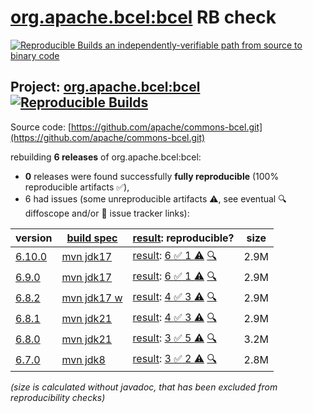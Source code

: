 [org.apache.bcel:bcel](https://central.sonatype.com/artifact/org.apache.bcel/bcel/versions) RB check
=======

[![Reproducible Builds](https://reproducible-builds.org/images/logos/rb.svg) an independently-verifiable path from source to binary code](https://reproducible-builds.org/)

## Project: [org.apache.bcel:bcel](https://central.sonatype.com/artifact/org.apache.bcel/bcel/versions) [![Reproducible Builds](https://img.shields.io/endpoint?url=https://raw.githubusercontent.com/jvm-repo-rebuild/reproducible-central/master/content/org/apache/commons/bcel/badge.json)](https://github.com/jvm-repo-rebuild/reproducible-central/blob/master/content/org/apache/commons/bcel/README.md)

Source code: [https://github.com/apache/commons-bcel.git](https://github.com/apache/commons-bcel.git)

rebuilding **6 releases** of org.apache.bcel:bcel:
- **0** releases were found successfully **fully reproducible** (100% reproducible artifacts :white_check_mark:),
- 6 had issues (some unreproducible artifacts :warning:, see eventual :mag: diffoscope and/or :memo: issue tracker links):

| version | [build spec](/BUILDSPEC.md) | [result](https://reproducible-builds.org/docs/jvm/): reproducible? | size |
| -- | --------- | ------ | -- |
| [6.10.0](https://central.sonatype.com/artifact/org.apache.bcel/bcel/6.10.0/pom) | [mvn jdk17](bcel-6.10.0.buildspec) | [result](bcel-6.10.0.buildinfo): [6 :white_check_mark:  1 :warning:](bcel-6.10.0.buildcompare) [:mag:](bcel-6.10.0.diffoscope) | 2.9M |
| [6.9.0](https://central.sonatype.com/artifact/org.apache.bcel/bcel/6.9.0/pom) | [mvn jdk17](bcel-6.9.0.buildspec) | [result](bcel-6.9.0.buildinfo): [6 :white_check_mark:  1 :warning:](bcel-6.9.0.buildcompare) [:mag:](bcel-6.9.0.diffoscope) | 2.9M |
| [6.8.2](https://central.sonatype.com/artifact/org.apache.bcel/bcel/6.8.2/pom) | [mvn jdk17 w](bcel-6.8.2.buildspec) | [result](bcel-6.8.2.buildinfo): [4 :white_check_mark:  3 :warning:](bcel-6.8.2.buildcompare) [:mag:](bcel-6.8.2.diffoscope) | 2.9M |
| [6.8.1](https://central.sonatype.com/artifact/org.apache.bcel/bcel/6.8.1/pom) | [mvn jdk21](bcel-6.8.1.buildspec) | [result](bcel-6.8.1.buildinfo): [4 :white_check_mark:  3 :warning:](bcel-6.8.1.buildcompare) [:mag:](bcel-6.8.1.diffoscope) | 2.9M |
| [6.8.0](https://central.sonatype.com/artifact/org.apache.bcel/bcel/6.8.0/pom) | [mvn jdk21](bcel-6.8.0.buildspec) | [result](bcel-6.8.0.buildinfo): [3 :white_check_mark:  5 :warning:](bcel-6.8.0.buildcompare) [:mag:](bcel-6.8.0.diffoscope) | 3.2M |
| [6.7.0](https://central.sonatype.com/artifact/org.apache.bcel/bcel/6.7.0/pom) | [mvn jdk8](bcel-6.7.0.buildspec) | [result](bcel-6.7.0.buildinfo): [3 :white_check_mark:  2 :warning:](bcel-6.7.0.buildcompare) [:mag:](bcel-6.7.0.diffoscope) | 2.8M |

<i>(size is calculated without javadoc, that has been excluded from reproducibility checks)</i>
